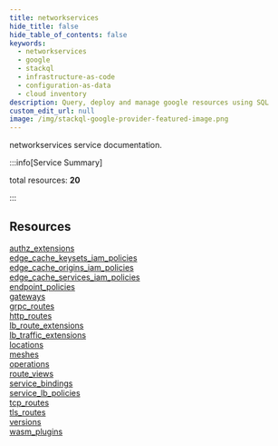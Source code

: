 ```yaml
---
title: networkservices
hide_title: false
hide_table_of_contents: false
keywords:
  - networkservices
  - google
  - stackql
  - infrastructure-as-code
  - configuration-as-data
  - cloud inventory
description: Query, deploy and manage google resources using SQL
custom_edit_url: null
image: /img/stackql-google-provider-featured-image.png
---
```


networkservices service documentation.

:::info[Service Summary]

total resources: __20__  

:::

## Resources
<div class="row">
<div class="providerDocColumn">
<a href="/networkservices/authz_extensions/">authz_extensions</a><br />
<a href="/networkservices/edge_cache_keysets_iam_policies/">edge_cache_keysets_iam_policies</a><br />
<a href="/networkservices/edge_cache_origins_iam_policies/">edge_cache_origins_iam_policies</a><br />
<a href="/networkservices/edge_cache_services_iam_policies/">edge_cache_services_iam_policies</a><br />
<a href="/networkservices/endpoint_policies/">endpoint_policies</a><br />
<a href="/networkservices/gateways/">gateways</a><br />
<a href="/networkservices/grpc_routes/">grpc_routes</a><br />
<a href="/networkservices/http_routes/">http_routes</a><br />
<a href="/networkservices/lb_route_extensions/">lb_route_extensions</a><br />
<a href="/networkservices/lb_traffic_extensions/">lb_traffic_extensions</a>
</div>
<div class="providerDocColumn">
<a href="/networkservices/locations/">locations</a><br />
<a href="/networkservices/meshes/">meshes</a><br />
<a href="/networkservices/operations/">operations</a><br />
<a href="/networkservices/route_views/">route_views</a><br />
<a href="/networkservices/service_bindings/">service_bindings</a><br />
<a href="/networkservices/service_lb_policies/">service_lb_policies</a><br />
<a href="/networkservices/tcp_routes/">tcp_routes</a><br />
<a href="/networkservices/tls_routes/">tls_routes</a><br />
<a href="/networkservices/versions/">versions</a><br />
<a href="/networkservices/wasm_plugins/">wasm_plugins</a>
</div>
</div>